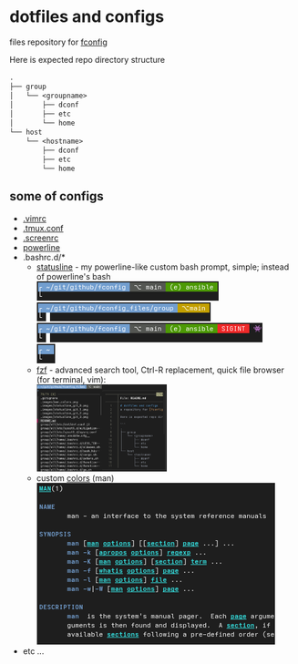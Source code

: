 # dotfiles and configs
files repository for [fconfig](https://github.com/goloshubov/fconfig)

Here is expected repo directory structure

```
.
├── group
│   └── <groupname>
│       ├── dconf
│       ├── etc
│       └── home
└── host
    └── <hostname>
        ├── dconf
        ├── etc
        └── home
```

## some of configs
- [.vimrc](group/all/home/.vimrc)
- [.tmux.conf](group/all/home/.tmux.conf)
- [.screenrc](group/all/home/.screenrc)
- [powerline](group/workstations/home/.config/powerline)
- .bashrc.d/*
  - [statusline](group/workstations/home/.bashrc.d/z99_statusline.sh) - my powerline-like custom bash prompt, simple; instead of powerline's bash\
    ![img](.images/statusline_git_0.png)\
    ![img](.images/statusline_git_1.png)\
    ![img](.images/statusline_git_2.png)\
    ![img](.images/statusline_git_3.png)
  - [fzf](group/workstations/home/.bashrc.d/fzf.sh) - advanced search tool, Ctrl-R replacement, quick file browser (for terminal, vim):\
    <img src=".images/fzf_file_browser.png" width="50%" height="50%">
  - custom [colors](group/all/home/.bashrc.d/LESS_TERMCAP.sh) (man)\
    ![img](.images/man_colors.png)
- etc ...

